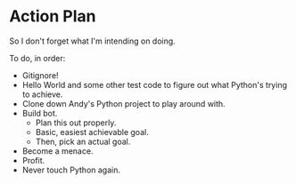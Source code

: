 # Action Plan

So I don't forget what I'm intending on doing.

To do, in order:

- Gitignore!
- Hello World and some other test code to figure out what Python's trying to achieve.
- Clone down Andy's Python project to play around with.
- Build bot.
  - Plan this out properly.
  - Basic, easiest achievable goal.
  - Then, pick an actual goal.
- Become a menace.
- Profit.
- Never touch Python again.
